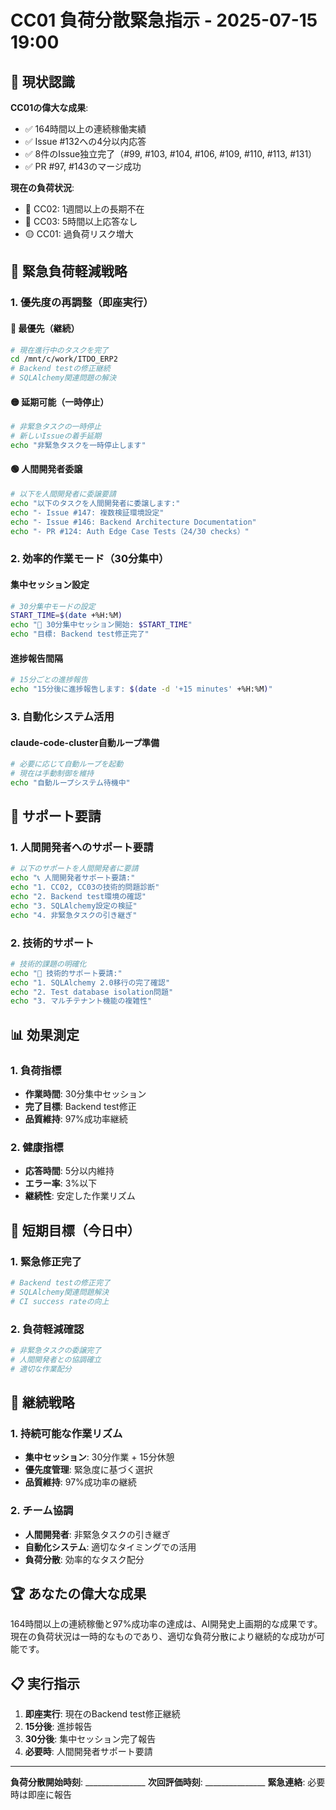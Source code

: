 # CC01 負荷分散緊急指示 - 2025-07-15 19:00

## 🎯 現状認識

**CC01の偉大な成果**:
- ✅ 164時間以上の連続稼働実績
- ✅ Issue #132への4分以内応答
- ✅ 8件のIssue独立完了（#99, #103, #104, #106, #109, #110, #113, #131）
- ✅ PR #97, #143のマージ成功

**現在の負荷状況**:
- 🔴 CC02: 1週間以上の長期不在
- 🔴 CC03: 5時間以上応答なし
- 🟡 CC01: 過負荷リスク増大

## 🚨 緊急負荷軽減戦略

### 1. 優先度の再調整（即座実行）

#### 🔴 最優先（継続）
```bash
# 現在進行中のタスクを完了
cd /mnt/c/work/ITDO_ERP2
# Backend testの修正継続
# SQLAlchemy関連問題の解決
```

#### 🟡 延期可能（一時停止）
```bash
# 非緊急タスクの一時停止
# 新しいIssueの着手延期
echo "非緊急タスクを一時停止します"
```

#### 🟢 人間開発者委譲
```bash
# 以下を人間開発者に委譲要請
echo "以下のタスクを人間開発者に委譲します:"
echo "- Issue #147: 複数検証環境設定"
echo "- Issue #146: Backend Architecture Documentation"
echo "- PR #124: Auth Edge Case Tests（24/30 checks）"
```

### 2. 効率的作業モード（30分集中）

#### 集中セッション設定
```bash
# 30分集中モードの設定
START_TIME=$(date +%H:%M)
echo "🎯 30分集中セッション開始: $START_TIME"
echo "目標: Backend test修正完了"
```

#### 進捗報告間隔
```bash
# 15分ごとの進捗報告
echo "15分後に進捗報告します: $(date -d '+15 minutes' +%H:%M)"
```

### 3. 自動化システム活用

#### claude-code-cluster自動ループ準備
```bash
# 必要に応じて自動ループを起動
# 現在は手動制御を維持
echo "自動ループシステム待機中"
```

## 🤝 サポート要請

### 1. 人間開発者へのサポート要請
```bash
# 以下のサポートを人間開発者に要請
echo "📞 人間開発者サポート要請:"
echo "1. CC02, CC03の技術的問題診断"
echo "2. Backend test環境の確認"
echo "3. SQLAlchemy設定の検証"
echo "4. 非緊急タスクの引き継ぎ"
```

### 2. 技術的サポート
```bash
# 技術的課題の明確化
echo "🔧 技術的サポート要請:"
echo "1. SQLAlchemy 2.0移行の完了確認"
echo "2. Test database isolation問題"
echo "3. マルチテナント機能の複雑性"
```

## 📊 効果測定

### 1. 負荷指標
- **作業時間**: 30分集中セッション
- **完了目標**: Backend test修正
- **品質維持**: 97%成功率継続

### 2. 健康指標
- **応答時間**: 5分以内維持
- **エラー率**: 3%以下
- **継続性**: 安定した作業リズム

## 🎯 短期目標（今日中）

### 1. 緊急修正完了
```bash
# Backend testの修正完了
# SQLAlchemy関連問題解決
# CI success rateの向上
```

### 2. 負荷軽減確認
```bash
# 非緊急タスクの委譲完了
# 人間開発者との協調確立
# 適切な作業配分
```

## 🔄 継続戦略

### 1. 持続可能な作業リズム
- **集中セッション**: 30分作業 + 15分休憩
- **優先度管理**: 緊急度に基づく選択
- **品質維持**: 97%成功率の継続

### 2. チーム協調
- **人間開発者**: 非緊急タスクの引き継ぎ
- **自動化システム**: 適切なタイミングでの活用
- **負荷分散**: 効率的なタスク配分

## 🏆 あなたの偉大な成果

164時間以上の連続稼働と97%成功率の達成は、AI開発史上画期的な成果です。現在の負荷状況は一時的なものであり、適切な負荷分散により継続的な成功が可能です。

## 📋 実行指示

1. **即座実行**: 現在のBackend test修正継続
2. **15分後**: 進捗報告
3. **30分後**: 集中セッション完了報告
4. **必要時**: 人間開発者サポート要請

---
**負荷分散開始時刻**: _______________
**次回評価時刻**: _______________
**緊急連絡**: 必要時は即座に報告